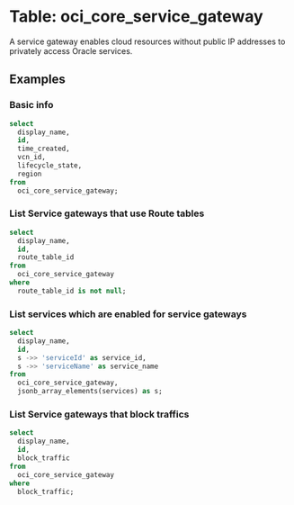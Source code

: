 # Table: oci_core_service_gateway

A service gateway enables cloud resources without public IP addresses to privately access Oracle services.

## Examples

### Basic info

```sql
select
  display_name,
  id,
  time_created,
  vcn_id,
  lifecycle_state,
  region
from
  oci_core_service_gateway;
```

### List Service gateways that use Route tables

```sql
select
  display_name,
  id,
  route_table_id
from
  oci_core_service_gateway
where
  route_table_id is not null;
```

### List services which are enabled for service gateways

```sql
select
  display_name,
  id,
  s ->> 'serviceId' as service_id,
  s ->> 'serviceName' as service_name
from
  oci_core_service_gateway,
  jsonb_array_elements(services) as s;
```


### List Service gateways that block traffics

```sql
select
  display_name,
  id,
  block_traffic
from
  oci_core_service_gateway
where
  block_traffic;
```
